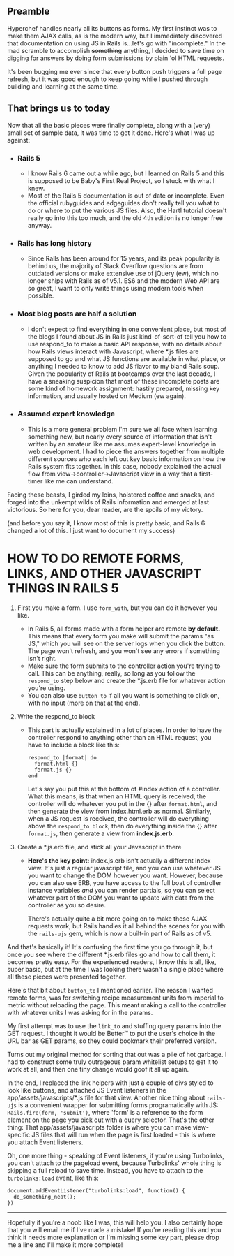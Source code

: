 ## Preamble

Hyperchef handles nearly all its buttons as forms. My first instinct was to 
make them AJAX calls, as is the modern way, but I immediately discovered that
documentation on using JS in Rails is...let's go with "incomplete." In the mad
scramble to accomplish ~~something~~ anything, I decided to save time on digging
for answers by doing form submissions by plain 'ol HTML requests.

It's been bugging me ever since that every button push triggers a full page
refresh, but it was good enough to keep going while I pushed through building
and learning at the same time.

## That brings us to today

Now that all the basic pieces were finally complete, along with a (very) small
set of sample data, it was time to get it done. Here's what I was up against:

  - ### Rails 5
    - I know Rails 6 came out a while ago, but I learned on
    Rails 5 and this is supposed to be Baby's First Real Project, so I stuck
    with what I knew.
    - Most of the Rails 5 documentation is out of date or incomplete. Even the
      official rubyguides and edgeguides don't really tell you what to do or
      where to put the various JS files. Also, the Hartl tutorial doesn't really
      go into this too much, and the old 4th edition is no longer free anyway.

  - ### Rails has long history
    - Since Rails has been around for 15 years, and its peak popularity is
      behind us, the majority of Stack Overflow questions are from outdated
      versions or make extensive use of jQuery (ew), which no longer ships with Rails
      as of v5.1. ES6 and the modern Web API are so great, I want to only write
      things using modern tools when possible.

  - ### Most blog posts are half a solution
    - I don't expect to find everything in one convenient place, but most of the
      blogs I found about JS in Rails just kind-of-sort-of tell you how to use
      respond_to to make a basic API response, with no details about how Rails
      views interact with Javascript, where *.js files are supposed to go 
      and what JS functions are available in what place, or anything I needed to
      know to add JS flavor to my bland Rails soup. Given the popularity of
      Rails at bootcamps over the last decade, I have a sneaking suspicion that
      most of these incomplete posts are some kind of homework assignment: hastily prepared,
      missing key information, and usually hosted on Medium (ew again).

  - ### Assumed expert knowledge
    - This is a more general problem I'm sure we all face when learning
      something new, but nearly every source of information that isn't written
      by an amateur like me assumes expert-level knowledge in web development.
      I had to piece the answers together from multiple different sources who
      each left out key basic information on how the Rails system fits together.
      In this case, nobody explained the actual flow from
      view->controller->Javascript view in a way that a first-timer like me can
      understand.

Facing these beasts, I girded my loins, holstered coffee and snacks, and
forged into the unkempt wilds of Rails information and emerged at last
victorious. So here for you, dear reader, are the spoils of my victory.

(and before you say it, I know most of this is pretty basic, and Rails 6 changed
a lot of this. I just want to document my success)

# HOW TO DO REMOTE FORMS, LINKS, AND OTHER JAVASCRIPT THINGS IN RAILS 5

1. First you make a form. I use ```form_with```, but you can do it however you
   like.

    - In Rails 5, all forms made with a form helper are remote **by default.**
      This means that every form you make will submit the params "as JS," which
      you will see on the server logs when you click the button. The page won't
      refresh, and you won't see any errors if something isn't right.
    - Make sure the form submits to the controller action you're trying to call.
      This can be anything, really, so long as you follow the ```respond_to```
      step below and create the *.js.erb file for whatever action you're using.
    - You can also use ```button_to``` if all you want is something to click on,
      with no input (more on that at the end). 

2. Write the respond_to block
  
    - This part is actually explained in a lot of places. In order to have the
      controller respond to anything other than an HTML request, you have to
      include a block like this:
    
      ```
      respond_to |format| do
        format.html {}
        format.js {}
      end
      ```
  
      Let's say you put this at the bottom of #index action of a controller.
      What this means, is that
      when an HTML query is received, the controller will do whatever you put in
      the {} after ```format.html```, and then generate the view from index.html.erb
      as normal.  Similarly, when a JS request is received, the controller will do
      everything above the ```respond_to block```, then do everything inside the
      {} after ```format.js```, then generate a view from **index.js.erb**.

3. Create a *.js.erb file, and stick all your Javascript in there

    - **Here's the key point:** index.js.erb isn't actually a different index
      view. It's just a regular javascript file, and you can use whatever JS you
      want to change the DOM however you want. However, because you can also use
      ERB, you have access to the full boat of controller instance variables *and*
      you can render partials, so you can select whatever part of the DOM you want
      to update with data from the controller as you so desire.
  
      There's actually quite a bit more going on to make these AJAX requests work,
      but Rails handles it all behind the scenes for you with the ```rails-ujs```
      gem, which is now a built-in part of Rails as of v5.

  
And that's basically it! It's confusing the first time you go through it, but
once you see where the different *.js.erb files go and how to call them, it
becomes pretty easy. For the experienced readers, I know this is all, like,
super basic, but at the time I was looking there wasn't a single place where all
these pieces were presented together. 

Here's that bit about ```button_to``` I mentioned earlier. The reason I wanted
remote forms, was for switching recipe measurement units from imperial to metric
without reloading the page. This meant making a call to the controller with
whatever units I was asking for in the params.

My first attempt was to use the ```link_to``` and stuffing query params into the
GET request. I thought it would be Better&#8482; to put the user's choice in the
URL bar as GET params, so they could bookmark their preferred version.

Turns out my original method for sorting that out was a pile of hot garbage. I
had to construct some truly outrageous param whitelist setups to get it to work
at all, and then one tiny change would goof it all up again. 

In the end, I replaced the link helpers with just a couple of divs styled to
look like buttons, and attached JS Event listeners in the
app/assets/javascripts/*.js file for that view. Another nice thing about
```rails-ujs``` is a convenient wrapper for submitting forms programatically
with JS: ```Rails.fire(form, 'submit')```, where 'form' is a reference to the
form element on the page you pick out with a query selector. That's the other
thing: That app/assets/javascripts folder is where you can make view-specific JS
files that will run when the page is first loaded - this is where you attach
Event listeners.

Oh, one more thing - speaking of Event listeners, if you're using Turbolinks,
you can't attach to the pageload event, because Turbolinks' whole thing is
skipping a full reload to save time. Instead, you have to attach to the
```turbolinks:load``` event, like this:

  ```
  document.addEventListener("turbolinks:load", function() {
    do_something_neat();
  })
  ```

---
Hopefully if you're a noob like I was, this will help you. I also certainly hope
that you will email me if I've made a mistake! If you're reading this and you 
think it needs more explanation or I'm missing some key part, please drop me a
line and I'll make it more complete!
